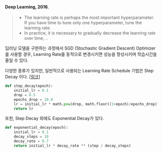 #### Deep Learning, 2016.
> - The learning rate is perhaps the most important hyperparameter.  If you have time to tune only one hyperparameter, tune the learning rate.
> - In practice, it is necessary to gradually decrease the learning rate over time, ..

딥러닝 모델을 구현하는 과정에서 SGD (Stochastic Gradient Descent) Optimizer를 사용할 경우,  Learning Rate를 동적으로 변경시키면 성능을 향상시키며 학습시간을 줄일 수 있다.

다양한 종류가 있지만, 일반적으로 사용되는 Learning Rate Schedule 기법은 Step Decay 이다. [[링크]](https://machinelearningmastery.com/using-learning-rate-schedules-deep-learning-models-python-keras/)

```python
def step_decay(epoch):
    initial_lr = 0.1
    drop = 0.5
    epochs_drop = 10.0
    lr = initial_lr * math.pow(drop, math.floor((1+epoch)/epochs_drop))
    return lr
```

또한, Step Decay 외에도 Exponential Decay가 있다.
```python
def exponential_decay(epoch):
    initial_lr = 0.1
    decay_steps = 10  
    decay_rate = 0.7 
    return initial_lr * decay_rate ** (step / decay_steps)
```
